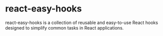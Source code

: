 # react-easy-hooks
react-easy-hooks is a collection of reusable and easy-to-use React hooks designed to simplify common tasks in React applications.
